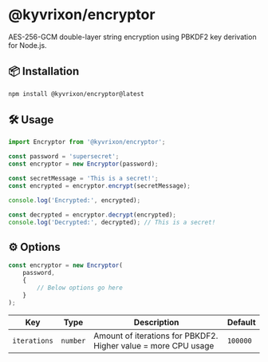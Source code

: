 # @kyvrixon/encryptor

AES-256-GCM double-layer string encryption using PBKDF2 key derivation for Node.js.

## 📦 Installation

```bash
npm install @kyvrixon/encryptor@latest
```

## 🛠️ Usage

```ts
import Encryptor from '@kyvrixon/encryptor';

const password = 'supersecret';
const encryptor = new Encryptor(password);

const secretMessage = 'This is a secret!';
const encrypted = encryptor.encrypt(secretMessage);

console.log('Encrypted:', encrypted);

const decrypted = encryptor.decrypt(encrypted);
console.log('Decrypted:', decrypted); // This is a secret!
```

## ⚙️ Options

```ts
const encryptor = new Encryptor(
    password,
    {
        // Below options go here
    }
);
```

| Key | Type | Description | Default |
| -- | -- | -- | -- |
| `iterations` | `number` | Amount of iterations for PBKDF2. Higher value = more CPU usage | `100000` | 
